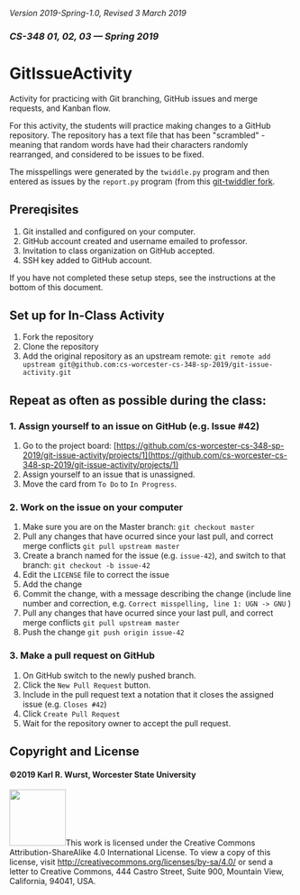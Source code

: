 *Version 2019-Spring-1.0, Revised 3 March 2019*
### *CS-348 01, 02, 03 &mdash; Spring 2019*

# GitIssueActivity
Activity for practicing with Git branching, GitHub issues and merge requests, and Kanban flow.

For this activity, the students will practice making changes to a GitHub repository. 
The repository has a text file that has been "scrambled" - meaning that random words
have had their characters randomly rearranged, and considered to be issues to be fixed.

The misspellings were generated by the `twiddle.py` program and then entered as issues by the `report.py` program (from this [git-twiddler fork](https://github.com/kwurst/git-twiddler).

## Prereqisites
1. Git installed and configured on your computer.
2. GitHub account created and username emailed to professor.
3. Invitation to class organization on GitHub accepted.
4. SSH key added to GitHub account.

If you have not completed these setup steps, see the instructions at the bottom of this document.

## Set up for In-Class Activity
1. Fork the repository
2. Clone the repository
3. Add the original repository as an upstream remote:
	`git remote add upstream git@github.com:cs-worcester-cs-348-sp-2019/git-issue-activity.git`
	
## Repeat as often as possible during the class:

### 1. Assign yourself to an issue on GitHub (e.g. Issue #42)
1. Go to the project board: [https://github.com/cs-worcester-cs-348-sp-2019/git-issue-activity/projects/1](https://github.com/cs-worcester-cs-348-sp-2019/git-issue-activity/projects/1)
2. Assign yourself to an issue that is unassigned.
3. Move the card from `To Do` to `In Progress`.

### 2. Work on the issue on your computer
1. Make sure you are on the Master branch: `git checkout master` 
2. Pull any changes that have ocurred since your last pull, and correct merge conflicts `git pull upstream master` 
3. Create a branch named for the issue (e.g. `issue-42`), and switch to that branch: `git checkout -b issue-42` 
4. Edit the `LICENSE` file to correct the issue
5. Add the change
6. Commit the change, with a message describing the change (include line number and correction, e.g. `Correct misspelling, line 1: UGN -> GNU` )
7. 	Pull any changes that have ocurred since your last pull, and correct merge conflicts `git pull upstream master` 
8. Push the change `git push origin issue-42`

### 3. Make a pull request on GitHub
1. On GitHub switch to the newly pushed branch.
2. Click the `New Pull Request` button.
3. Include in the pull request text a notation that it closes the assigned issue (e.g. `Closes #42`)
4. Click `Create Pull Request`
5. Wait for the repository owner to accept the pull request.
## Copyright and License
#### &copy;2019 Karl R. Wurst, Worcester State University

<img src="http://mirrors.creativecommons.org/presskit/buttons/88x31/png/by-sa.png" width=100px/>This work is licensed under the Creative Commons Attribution-ShareAlike 4.0 International License. To view a copy of this license, visit <a href="http://creativecommons.org/licenses/by-sa/4.0/" target="_blank">http://creativecommons.org/licenses/by-sa/4.0/</a> or send a letter to Creative Commons, 444 Castro Street, Suite 900, Mountain View, California, 94041, USA.